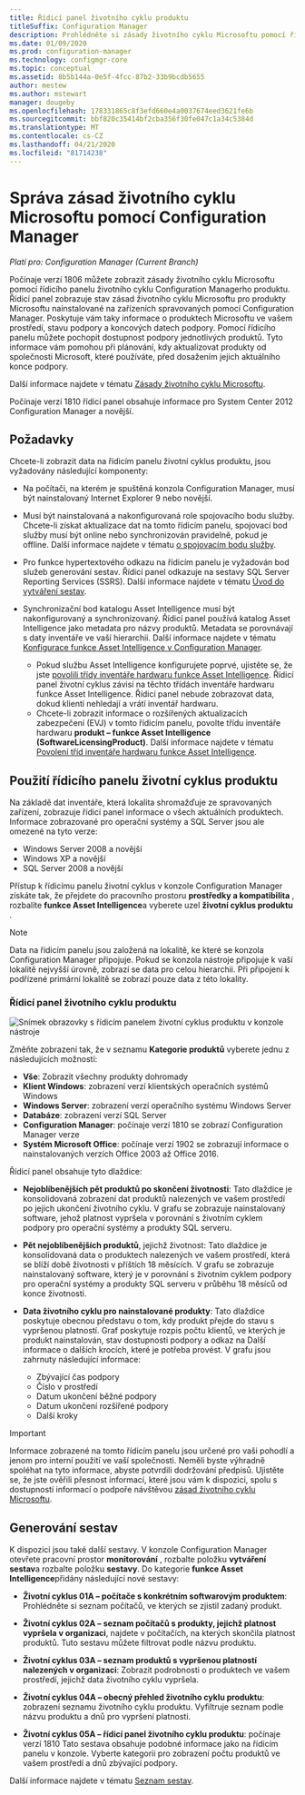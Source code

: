 ```yaml
---
title: Řídicí panel životního cyklu produktu
titleSuffix: Configuration Manager
description: Prohlédněte si zásady životního cyklu Microsoftu pomocí řídicího panelu životní cyklus produktu v Configuration Manager.
ms.date: 01/09/2020
ms.prod: configuration-manager
ms.technology: configmgr-core
ms.topic: conceptual
ms.assetid: 8b5b144a-0e5f-4fcc-87b2-33b9bcdb5655
author: mestew
ms.author: mstewart
manager: dougeby
ms.openlocfilehash: 178331865c8f3efd660e4a0037674eed3621fe6b
ms.sourcegitcommit: bbf820c35414bf2cba356f30fe047c1a34c5384d
ms.translationtype: MT
ms.contentlocale: cs-CZ
ms.lasthandoff: 04/21/2020
ms.locfileid: "81714238"
---
```

# <a name="manage-microsoft-lifecycle-policy-with-configuration-manager"></a>Správa zásad životního cyklu Microsoftu pomocí Configuration Manager

*Platí pro: Configuration Manager (Current Branch)*

Počínaje verzí 1806 můžete zobrazit zásady životního cyklu Microsoftu pomocí řídicího panelu životního cyklu Configuration Managerho produktu. Řídicí panel zobrazuje stav zásad životního cyklu Microsoftu pro produkty Microsoftu nainstalované na zařízeních spravovaných pomocí Configuration Manager. Poskytuje vám taky informace o produktech Microsoftu ve vašem prostředí, stavu podpory a koncových datech podpory. Pomocí řídicího panelu můžete pochopit dostupnost podpory jednotlivých produktů. Tyto informace vám pomohou při plánování, kdy aktualizovat produkty od společnosti Microsoft, které používáte, před dosažením jejich aktuálního konce podpory.  

Další informace najdete v tématu [Zásady životního cyklu Microsoftu](https://support.microsoft.com/lifecycle).

Počínaje verzí 1810 řídicí panel obsahuje informace pro System Center 2012 Configuration Manager a novější.<!--1358702-->  



## <a name="prerequisites"></a>Požadavky 

 Chcete-li zobrazit data na řídicím panelu životní cyklus produktu, jsou vyžadovány následující komponenty:  

- Na počítači, na kterém je spuštěná konzola Configuration Manager, musí být nainstalovaný Internet Explorer 9 nebo novější.  

- Musí být nainstalovaná a nakonfigurovaná role spojovacího bodu služby. Chcete-li získat aktualizace dat na tomto řídicím panelu, spojovací bod služby musí být online nebo synchronizován pravidelně, pokud je offline. Další informace najdete v tématu [o spojovacím bodu služby](../../../servers/deploy/configure/about-the-service-connection-point.md).

- Pro funkce hypertextového odkazu na řídicím panelu je vyžadován bod služeb generování sestav. Řídicí panel odkazuje na sestavy SQL Server Reporting Services (SSRS). Další informace najdete v tématu [Úvod do vytváření sestav](../../../servers/manage/introduction-to-reporting.md).  

- Synchronizační bod katalogu Asset Intelligence musí být nakonfigurovaný a synchronizovaný. Řídicí panel používá katalog Asset Intelligence jako metadata pro názvy produktů. Metadata se porovnávají s daty inventáře ve vaší hierarchii. Další informace najdete v tématu [Konfigurace funkce Asset Intelligence v Configuration Manager](configuring-asset-intelligence.md).  
  - Pokud službu Asset Intelligence konfigurujete poprvé, ujistěte se, že jste [povolili třídy inventáře hardwaru funkce Asset Intelligence](configuring-asset-intelligence.md#BKMK_EnableAssetIntelligence). Řídicí panel životní cyklus závisí na těchto třídách inventáře hardwaru funkce Asset Intelligence. Řídicí panel nebude zobrazovat data, dokud klienti nehledají a vrátí inventář hardwaru.  
  - Chcete-li zobrazit informace o rozšířených aktualizacích zabezpečení (EVJ) v tomto řídicím panelu, povolte třídu inventáře hardwaru **produkt – funkce Asset Intelligence (SoftwareLicensingProduct)**. Další informace najdete v tématu [Povolení tříd inventáře hardwaru funkce Asset Intelligence](configuring-asset-intelligence.md#BKMK_EnableAssetIntelligence). <!--4962901-->



## <a name="use-the-product-lifecycle-dashboard"></a>Použití řídicího panelu životní cyklus produktu

Na základě dat inventáře, která lokalita shromažďuje ze spravovaných zařízení, zobrazuje řídicí panel informace o všech aktuálních produktech. Informace zobrazované pro operační systémy a SQL Server jsou ale omezené na tyto verze:

- Windows Server 2008 a novější
- Windows XP a novější
- SQL Server 2008 a novější

Přístup k řídicímu panelu životní cyklus v konzole Configuration Manager získáte tak, že přejdete do pracovního prostoru **prostředky a kompatibilita** , rozbalíte **funkce Asset Intelligence**a vyberete uzel **životní cyklus produktu** .

> [!NOTE]  
> Data na řídicím panelu jsou založená na lokalitě, ke které se konzola Configuration Manager připojuje. Pokud se konzola nástroje připojuje k vaší lokalitě nejvyšší úrovně, zobrazí se data pro celou hierarchii. Při připojení k podřízené primární lokalitě se zobrazí pouze data z této lokality.

### <a name="product-lifecycle-dashboard"></a>Řídicí panel životního cyklu produktu

![Snímek obrazovky s řídicím panelem životní cyklus produktu v konzole nástroje](media/product-lifecycle-dashboard.png)

Změňte zobrazení tak, že v seznamu **Kategorie produktů** vyberete jednu z následujících možností:  
- **Vše**: Zobrazit všechny produkty dohromady  
- **Klient Windows**: zobrazení verzí klientských operačních systémů Windows  
- **Windows Server**: zobrazení verzí operačního systému Windows Server  
- **Databáze**: zobrazení verzí SQL Server  
- **Configuration Manager**: počínaje verzí 1810 se zobrazí Configuration Manager verze 
- **Systém Microsoft Office**: počínaje verzí 1902 se zobrazují informace o nainstalovaných verzích Office 2003 až Office 2016. <!--3556026-->

Řídicí panel obsahuje tyto dlaždice:  

- **Nejoblíbenějších pět produktů po skončení životnosti**: Tato dlaždice je konsolidovaná zobrazení dat produktů nalezených ve vašem prostředí po jejich ukončení životního cyklu. V grafu se zobrazuje nainstalovaný software, jehož platnost vypršela v porovnání s životním cyklem podpory pro operační systémy a produkty SQL serveru.  

- **Pět nejoblíbenějších produktů**, jejichž životnost: Tato dlaždice je konsolidovaná data o produktech nalezených ve vašem prostředí, která se blíží době životnosti v příštích 18 měsících. V grafu se zobrazuje nainstalovaný software, který je v porovnání s životním cyklem podpory pro operační systémy a produkty SQL serveru v průběhu 18 měsíců od konce životnosti.  

- **Data životního cyklu pro nainstalované produkty**: Tato dlaždice poskytuje obecnou představu o tom, kdy produkt přejde do stavu s vypršenou platností. Graf poskytuje rozpis počtu klientů, ve kterých je produkt nainstalován, stav dostupnosti podpory a odkaz na Další informace o dalších krocích, které je potřeba provést. V grafu jsou zahrnuty následující informace:     
    - Zbývající čas podpory
    - Číslo v prostředí 
    - Datum ukončení běžné podpory
    - Datum ukončení rozšířené podpory
    - Další kroky  

> [!IMPORTANT]  
> Informace zobrazené na tomto řídicím panelu jsou určené pro vaši pohodlí a jenom pro interní použití ve vaší společnosti. Neměli byste výhradně spoléhat na tyto informace, abyste potvrdili dodržování předpisů. Ujistěte se, že jste ověřili přesnost informací, které jsou vám k dispozici, spolu s dostupností informací o podpoře návštěvou [zásad životního cyklu Microsoftu](https://support.microsoft.com/lifecycle).  



## <a name="reporting"></a>Generování sestav

K dispozici jsou také další sestavy. V konzole Configuration Manager otevřete pracovní prostor **monitorování** , rozbalte položku **vytváření sestav**a rozbalte položku **sestavy**. Do kategorie **funkce Asset Intelligence**přidány následující nové sestavy:  

- **Životní cyklus 01A – počítače s konkrétním softwarovým produktem**: Prohlédněte si seznam počítačů, ve kterých se zjistil zadaný produkt.  

- **Životní cyklus 02A – seznam počítačů s produkty, jejichž platnost vypršela v organizaci**, najdete v počítačích, na kterých skončila platnost produktů. Tuto sestavu můžete filtrovat podle názvu produktu.

- **Životní cyklus 03A – seznam produktů s vypršenou platností nalezených v organizaci**: Zobrazit podrobnosti o produktech ve vašem prostředí, jejichž data životního cyklu vypršela.  

- **Životní cyklus 04A – obecný přehled životního cyklu produktu**: zobrazení seznamu životního cyklu produktu. Vyfiltruje seznam podle názvu produktu a dnů pro vypršení platnosti.  

- **Životní cyklus 05A – řídicí panel životního cyklu produktu**: počínaje verzí 1810 Tato sestava obsahuje podobné informace jako na řídicím panelu v konzole. Vyberte kategorii pro zobrazení počtu produktů ve vašem prostředí a dnů zbývající podpory.  

Další informace najdete v tématu [Seznam sestav](../../../servers/manage/list-of-reports.md#asset-intelligence).<!--SCCMDocs issue 997-->  
